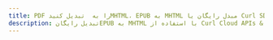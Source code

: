 ---title: PDF را به  تبدیل کنیدMHTML، EPUB به MHTML مبدل رایگان یا Curl SDKdescription: تبدیل رایگانEPUB به MHTML با استفاده از Curl Cloud APIs & SDK همچنین اسناد PDF را در Cloud ایجاد، ویرایش و رندر کنید.---